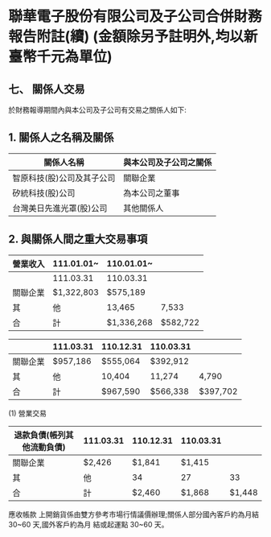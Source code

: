 # 聯華電子股份有限公司及子公司合併財務報告附註(續) (金額除另予註明外,均以新臺幣千元為單位)

## 七、 關係人交易

於財務報導期間內與本公司及子公司有交易之關係人如下:

## 1. 關係人之名稱及關係

| 關係人名稱                 | 與本公司及子公司之關係   |
|----------------------------|--------------------------|
| 智原科技(股)公司及其子公司 | 關聯企業                 |
| 矽統科技(股)公司           | 為本公司之董事           |
| 台灣美日先進光罩(股)公司   | 其他關係人               |

## 2. 與關係人間之重大交易事項

| 營業收入   | 111.01.01~   | 110.01.01~   |          |
|------------|--------------|--------------|----------|
|            | 111.03.31    | 110.03.31    |          |
| 關聯企業   | $1,322,803   | $575,189     |          |
| 其         | 他           | 13,465       | 7,533    |
| 合         | 計           | $1,336,268   | $582,722 |

|          | 111.03.31   | 110.12.31   | 110.03.31   |          |
|----------|-------------|-------------|-------------|----------|
| 關聯企業 | $957,186    | $555,064    | $392,912    |          |
| 其       | 他          | 10,404      | 11,274      | 4,790    |
| 合       | 計          | $967,590    | $566,338    | $397,702 |

(1) 營業交易

| 退款負債(帳列其他流動負債)   | 111.03.31   | 110.12.31   | 110.03.31   |        |
|------------------------------|-------------|-------------|-------------|--------|
| 關聯企業                     | $2,426      | $1,841      | $1,415      |        |
| 其                           | 他          | 34          | 27          | 33     |
| 合                           | 計          | $2,460      | $1,868      | $1,448 |

應收帳款 上開銷貨係由雙方參考市場行情議價辦理;關係人部分國內客戶約為月結 30~60 天,國外客戶約為月 結或起運點 30~60 天。
